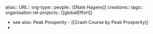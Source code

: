alias::
URL::
org-type::
people:: [[Nate Hagens]] 
creations:: 
tags:: organisation
rel-projects:: [[globalEffort]] 

- see also: Peak Prosperity - [[Crash Course by Peak Prosperity]]
-